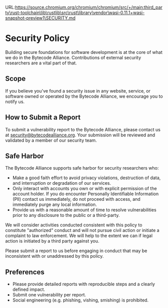 URL:https://source.chromium.org/chromium/chromium/src/+/main:third_party\rust-toolchain\lib\rustlib\src\rust\library\vendor\wasi-0.11.1+wasi-snapshot-preview1\SECURITY.md
# Security Policy

Building secure foundations for software development is at the core of what we do in the Bytecode Alliance. Contributions of external security researchers are a vital part of that.

## Scope

If you believe you've found a security issue in any website, service, or software owned or operated by the Bytecode Alliance, we encourage you to notify us.

## How to Submit a Report

To submit a vulnerability report to the Bytecode Alliance, please contact us at [security@bytecodealliance.org](mailto:security@bytecodealliance.org). Your submission will be reviewed and validated by a member of our security team.

## Safe Harbor

The Bytecode Alliance supports safe harbor for security researchers who:

*   Make a good faith effort to avoid privacy violations, destruction of data, and interruption or degradation of our services.
*   Only interact with accounts you own or with explicit permission of the account holder. If you do encounter Personally Identifiable Information (PII) contact us immediately, do not proceed with access, and immediately purge any local information.
*   Provide us with a reasonable amount of time to resolve vulnerabilities prior to any disclosure to the public or a third-party.

We will consider activities conducted consistent with this policy to constitute "authorized" conduct and will not pursue civil action or initiate a complaint to law enforcement. We will help to the extent we can if legal action is initiated by a third party against you.

Please submit a report to us before engaging in conduct that may be inconsistent with or unaddressed by this policy.

## Preferences

*   Please provide detailed reports with reproducible steps and a clearly defined impact.
*   Submit one vulnerability per report.
*   Social engineering (e.g. phishing, vishing, smishing) is prohibited.
